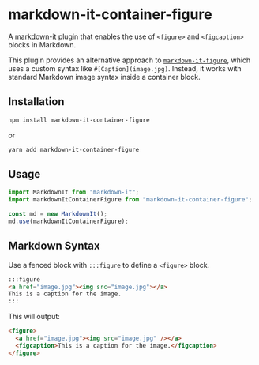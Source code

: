# markdown-it-container-figure

A [markdown-it](https://github.com/markdown-it/markdown-it) plugin that enables the use of `<figure>` and `<figcaption>` blocks in Markdown.

This plugin provides an alternative approach to [`markdown-it-figure`](https://www.npmjs.com/package/markdown-it-figure), which uses a custom syntax like `#[Caption](image.jpg)`. Instead, it works with standard Markdown image syntax inside a container block.

## Installation

```bash
npm install markdown-it-container-figure
```

or

```bash
yarn add markdown-it-container-figure
```

## Usage

```js
import MarkdownIt from "markdown-it";
import markdownItContainerFigure from "markdown-it-container-figure";

const md = new MarkdownIt();
md.use(markdownItContainerFigure);
```

## Markdown Syntax

Use a fenced block with `:::figure` to define a `<figure>` block.

```markdown
:::figure
<a href="image.jpg"><img src="image.jpg"></a>
This is a caption for the image.
:::
```

This will output:

```html
<figure>
  <a href="image.jpg"><img src="image.jpg" /></a>
  <figcaption>This is a caption for the image.</figcaption>
</figure>
```

